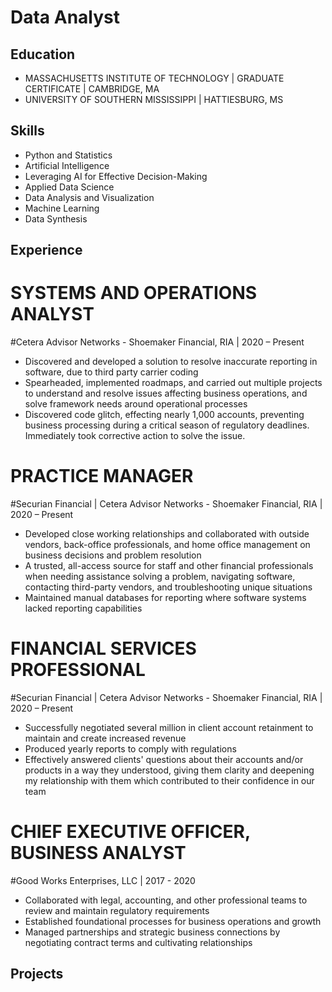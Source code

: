 # Data Analyst

## Education
- MASSACHUSETTS INSTITUTE OF TECHNOLOGY | GRADUATE CERTIFICATE | CAMBRIDGE, MA
- UNIVERSITY OF SOUTHERN MISSISSIPPI | HATTIESBURG, MS

## Skills
- Python and Statistics
- Artificial Intelligence
- Leveraging AI for Effective Decision-Making
- Applied Data Science 
- Data Analysis and Visualization
- Machine Learning
- Data Synthesis

## Experience 
# SYSTEMS AND OPERATIONS ANALYST 
#Cetera Advisor Networks - Shoemaker Financial, RIA  |  2020 – Present
- Discovered and developed a solution to resolve inaccurate reporting in software, due to third party carrier coding
- Spearheaded, implemented roadmaps, and carried out multiple projects to understand and resolve issues affecting business operations, and solve framework needs around operational processes
- Discovered code glitch, effecting nearly 1,000 accounts, preventing business processing during a critical season of regulatory deadlines. Immediately took corrective action to solve the issue.  

# PRACTICE MANAGER
#Securian Financial  |  Cetera Advisor Networks - Shoemaker Financial, RIA  |  2020 – Present
- Developed close working relationships and collaborated with outside vendors, back-office professionals, and home office management on business decisions and problem resolution
- A trusted, all-access source for staff and other financial professionals when needing assistance solving a problem, navigating software, contacting third-party vendors, and troubleshooting unique situations
- Maintained manual databases for reporting where software systems lacked reporting capabilities

# FINANCIAL SERVICES PROFESSIONAL
#Securian Financial  |  Cetera Advisor Networks - Shoemaker Financial, RIA  |  2020 – Present
- Successfully negotiated several million in client account retainment to maintain and create increased revenue
- Produced yearly reports to comply with regulations
- Effectively answered clients' questions about their accounts and/or products in a way they understood, giving them clarity and deepening my relationship with them which contributed to their confidence in our team

# CHIEF EXECUTIVE OFFICER, BUSINESS ANALYST 
#Good Works Enterprises, LLC  |  2017 - 2020
- Collaborated with legal, accounting, and other professional teams to review and maintain regulatory requirements
- Established foundational processes for business operations and growth
- Managed partnerships and strategic business connections by negotiating contract terms and cultivating relationships

## Projects
